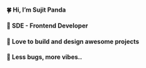  #### 🍀 Hi, I’m Sujit Panda
 #### 🌱 SDE - Frontend Developer
 #### 🐢 Love to build and design awesome projects
 #### 🤍 Less bugs, more vibes..





